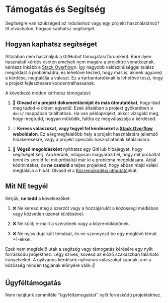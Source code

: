 # Támogatás és Segítség

Segítségre van szükséged az induláshoz vagy egy projekt használatához? 
Itt olvashatod, hogyan kaphatsz segítséget.

## Hogyan kaphatsz segítséget

Általában nem használjuk a GitHubot támogatási fórumként. Bármilyen használati 
kérdés esetén amelyek nem magára a projektre vonatkoznak, kérdezz inkább a 
[Stack Overflow](https://stackoverflow.com)n. Így nagyobb valószínűséggel 
találsz megoldást a problémádra, és lehetővé teszed, hogy más is, akinek 
ugyanez a kérdése, megtalálja a választ. Ez a karbantartóknak is lehetővé 
teszi, hogy a projekt fejlesztésére koncentrálhassanak.

A következő módon kérhetsz támogatást:

1. :book: **Olvasd el a projekt dokumentációját és más útmutatókat**, hogy lásd
meg tudod-e oldani egyedül. Ezek általában a projekt gyökerében a `docs/` 
mappában találhatóak. Ha van példaprojekt, akkor vizsgáld meg, hogy megtudd, 
hogyan működik, hátha ez megválaszolja a kérdésed.

1. :bulb: **Keress válaszokat, vagy tegyél fel kérdéseket a [Stack Overflow](https://stackoverflow.com) 
weboldalon**. Ez a legmegfelelőbb hely a projekt használatára jellemző 
hibakeresésre, vagy a projekt speciális használatának kitalálására. 

1. :memo: **Végső megoldásként** nyithatsz egy GitHub hibajegyet, hogy 
segítséget kérj. Ara kérünk, világosan magyarázd el, hogy mit próbáltál tenni és
sorold fel mit próbáltál már ki a probléma megoldására. Adjál kódmintákat, de 
**ne csatold** a teljes projekted, hogy abban majd valaki megtalálja a hibát.
Olvasd el a [Közreműködési útmutató](https://github.com/krisztianmukli/.github/blob/master/CONTRIBUTING.hu.md)nkat.

## Mit NE tegyél 

Kérjük, **ne tedd** a következőket:

1. :x: Ne keresd meg a szerzőt vagy a hozzájárulót a közösségi médiában vagy 
közvetlen üzenet küldésével.

1. :x: Ne küldj e-mailt a szerzőnek vagy a közreműködőnek.

1. :x: Ne nyiss duplikált témákat, és ne szennyezd be egy meglévő témát +1-ekkel.

Ezek nem megfelelő utak a segítség vagy támogatás kérésére egy nyílt forráskódú 
projekthez. Légy szíves, kövesd az előző szakaszban található irányelveket. A 
nyilvános kérdések nyilvános válaszokat kapnak, ami a közösség minden tagjának 
előnyére válik.✌️

## Ügyféltámogatás

Nem nyújtunk semmiféle "ügyféltámogatást" nyílt forráskódú projektekhez.
